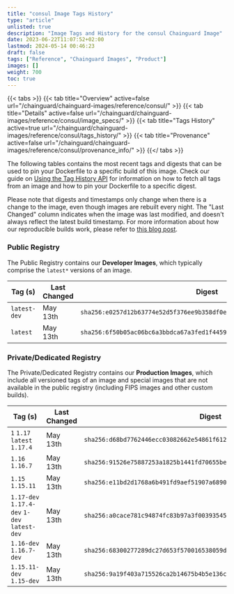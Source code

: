 ```yaml
---
title: "consul Image Tags History"
type: "article"
unlisted: true
description: "Image Tags and History for the consul Chainguard Image"
date: 2023-06-22T11:07:52+02:00
lastmod: 2024-05-14 00:46:23
draft: false
tags: ["Reference", "Chainguard Images", "Product"]
images: []
weight: 700
toc: true
---
```


{{< tabs >}}
{{< tab title="Overview" active=false url="/chainguard/chainguard-images/reference/consul/" >}}
{{< tab title="Details" active=false url="/chainguard/chainguard-images/reference/consul/image_specs/" >}}
{{< tab title="Tags History" active=true url="/chainguard/chainguard-images/reference/consul/tags_history/" >}}
{{< tab title="Provenance" active=false url="/chainguard/chainguard-images/reference/consul/provenance_info/" >}}
{{</ tabs >}}

The following tables contains the most recent tags and digests that can be used to pin your Dockerfile to a specific build of this image. Check our guide on [Using the Tag History API](/chainguard/chainguard-images/using-the-tag-history-api/) for information on how to fetch all tags from an image and how to pin your Dockerfile to a specific digest.

Please note that digests and timestamps only change when there is a change to the image, even though images are rebuilt every night. The "Last Changed" column indicates when the image was last modified, and doesn't always reflect the latest build timestamp. For more information about how our reproducible builds work, please refer to [this blog post](https://www.chainguard.dev/unchained/reproducing-chainguards-reproducible-image-builds).

### Public Registry
The Public Registry contains our **Developer Images**, which typically comprise the `latest*` versions of an image.

| Tag (s)       | Last Changed | Digest                                                                    |
|---------------|--------------|---------------------------------------------------------------------------|
|  `latest-dev` | May 13th     | `sha256:e0257d12b63774e52d5f376ee9b358df0e8e61578592448664efd2d7f748545e` |
|  `latest`     | May 13th     | `sha256:6f50b05ac06bc6a3bbdca67a3fed1f4459445303bc8b5e18db75a2f14bf942b5` |


### Private/Dedicated Registry
The Private/Dedicated Registry contains our **Production Images**, which include all versioned tags of an image and special images that are not available in the public registry (including FIPS images and other custom builds).

| Tag (s)                                       | Last Changed | Digest                                                                    |
|-----------------------------------------------|--------------|---------------------------------------------------------------------------|
|  `1` `1.17` `latest` `1.17.4`                 | May 13th     | `sha256:d68bd7762446ecc03082662e54861f61255a8b3adfe744120dc431ca9f9f8e73` |
|  `1.16` `1.16.7`                              | May 13th     | `sha256:91526e75887253a1825b1441fd70655be2afbc7554eb126450e1e16213e09189` |
|  `1.15` `1.15.11`                             | May 13th     | `sha256:e11bd2d1768a6b491fd9aef51907a68909a85e3a37489ad5849bedcc010cd6b2` |
|  `1.17-dev` `1.17.4-dev` `1-dev` `latest-dev` | May 13th     | `sha256:a0cace781c94874fc83b97a3f00393545cfab59ccc45fcffc108c5ced312c745` |
|  `1.16-dev` `1.16.7-dev`                      | May 13th     | `sha256:68300277289dc27d653f570016538059d91ff6fb6a2178128b1178ef69cca396` |
|  `1.15.11-dev` `1.15-dev`                     | May 13th     | `sha256:9a19f403a715526ca2b14675b4b5e136ca4adfa7271197d995d0128c8f511cd5` |

